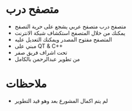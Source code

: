 # متصفح درب
* متصفح درب متصفح عربي يشجع على حرية التصفح
* يمكنك من خلال المتصفح استكشاف شبكة الانترنت
* المتصفح مفتوح المصدر ويمكنك التعديل عليه
* مبني على 
QT & C++
* تحت اشراف فريق صفر
* من تطوير عبدالرحمن بالكامل

# ملاحظات
* لم يتم اكمال المشورع بعد وهو قيد التطوير
